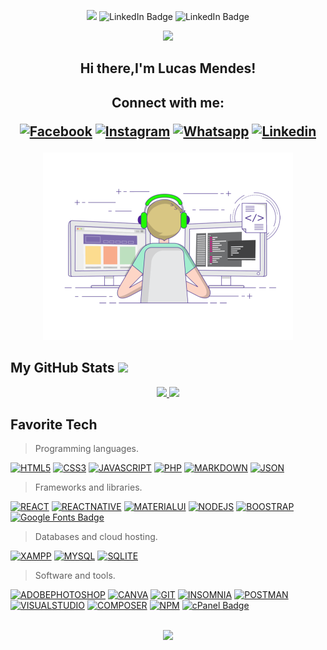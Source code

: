 <div id="badges"  align="center">
    
    
![](https://komarev.com/ghpvc/?username=lucasmendesql)
    <img  src="https://img.shields.io/github/followers/lucasmendesql?label=Follow" alt="LinkedIn Badge"/>
    <img src="https://img.shields.io/github/stars/lucasmendesql?affiliations=OWNER%2CCOLLABORATOR" alt="LinkedIn Badge"/>
    
  </div>


<p align="center">
  <img src="https://capsule-render.vercel.app/api?type=waving&color=gradient&height=90"/>
</p>

<h2 align="center">
 Hi there,I'm Lucas Mendes! 
</h2>

<h2 align="center">

  Connect with me:
  
[![Facebook](https://img.shields.io/badge/facebook-005FED.svg?style=for-the-badge&logo=facebook&logoColor=white)](https://www.facebook.com/profile.php?id=100009230947183)
[![Instagram](https://img.shields.io/badge/instagram-E4405F.svg?style=for-the-badge&logo=instagram&logoColor=white)](https://www.instagram.com/lucasmendesql/)
[![Whatsapp](https://img.shields.io/badge/-Whatsapp-4AC959?style=for-the-badge&logo=whatsapp&logoColor=white)](https://wa.me/5511983125076)
[![Linkedin](https://img.shields.io/badge/-Linkedin-0e76a8?style=for-the-badge&logo=Linkedin&logoColor=white)](https://www.linkedin.com/in/lucas-mendes-0107b61a8/)
</h2>

<div id="gif" align="center">
<img  alt="GIF" src="https://raw.githubusercontent.com/devSouvik/devSouvik/master/gif3.gif" width="400"/>
</div>

<h2>My GitHub Stats <img src="https://media.giphy.com/media/cmOBZdewjfLzV9NQiH/giphy.gif" width="48" /></h2>
<p align="center">
  <a href="https://github.com/lucasmendesql/github-readme-stats">
    <img
      height="150"
      src="https://github-readme-stats.vercel.app/api?username=lucasmendesql&count_private=true&show_icons=true&custom_title=lucasmendesql%20Github%20Status&hide=issues&theme=vision-friendly-dark"
    />
   </a>

  <a href="https://github.com/lucasmendesql/github-readme-stats">
    <img
      height="150"
      src="https://github-readme-stats.vercel.app/api/top-langs/?username=lucasmendesql&layout=compact&theme=vision-friendly-dark" />
  </a>  
</p>

<h2 align="left" id="macropower-tech">Favorite Tech</h2>

> Programming languages.

[![HTML5](https://img.shields.io/badge/HTML5-E34F26?style=for-the-badge&logo=html5&logoColor=white)](https://github.com/lucasmendesql)
[![CSS3](https://img.shields.io/badge/CSS3-1572B6?style=for-the-badge&logo=css3&logoColor=white)](https://github.com/lucasmendesql)
[![JAVASCRIPT](https://img.shields.io/badge/JavaScript-323330?style=for-the-badge&logo=javascript&logoColor=F7DF1E)](https://github.com/lucasmendesql)
[![PHP](https://img.shields.io/badge/PHP-777BB4?style=for-the-badge&logo=php&logoColor=white)](https://github.com/lucasmendesql)
[![MARKDOWN](https://img.shields.io/badge/Markdown-000000?style=for-the-badge&logo=markdown&logoColor=white)](https://github.com/lucasmendesql)
[![JSON](https://img.shields.io/badge/json-5E5C5C?style=for-the-badge&logo=json&logoColor=white)](https://github.com/lucasmendesql)

> Frameworks and libraries.

[![REACT](https://img.shields.io/badge/React-20232A?style=for-the-badge&logo=react&logoColor=61DAFB)](https://github.com/lucasmendesql)
[![REACTNATIVE](https://img.shields.io/badge/React_Native-20232A?style=for-the-badge&logo=react&logoColor=61DAFB)](https://github.com/lucasmendesql)
[![MATERIALUI](https://img.shields.io/badge/Material%20UI-007FFF?style=for-the-badge&logo=mui&logoColor=white)](https://github.com/lucasmendesql)
[![NODEJS](https://img.shields.io/badge/Node.js-339933?style=for-the-badge&logo=nodedotjs&logoColor=white)](https://github.com/lucasmendesql)
[![BOOSTRAP](https://img.shields.io/badge/Bootstrap-563D7C?style=for-the-badge&logo=bootstrap&logoColor=white)](https://github.com/lucasmendesql)
[![Google Fonts Badge](https://img.shields.io/badge/Google%20Fonts-4285F4?logo=googlefonts&logoColor=fff&style=for-the-badge)](https://github.com/lucasmendesql)
  
> Databases and cloud hosting.

[![XAMPP](https://img.shields.io/badge/Xampp-F37623?style=for-the-badge&logo=xampp&logoColor=white)](https://github.com/lucasmendesql)
[![MYSQL](https://img.shields.io/badge/MySQL-005C84?style=for-the-badge&logo=mysql&logoColor=white)](https://github.com/lucasmendesql)
[![SQLITE](https://img.shields.io/badge/SQLite-07405E?style=for-the-badge&logo=sqlite&logoColor=white)](https://github.com/lucasmendesql)

> Software and tools.

[![ADOBEPHOTOSHOP](https://img.shields.io/badge/Adobe%20Photoshop-31A8FF?style=for-the-badge&logo=Adobe%20Photoshop&logoColor=black)](https://github.com/lucasmendesql)
[![CANVA](https://img.shields.io/badge/Canva-%2300C4CC.svg?&style=for-the-badge&logo=Canva&logoColor=white)](https://github.com/lucasmendesql)
[![GIT](https://img.shields.io/badge/GIT-E44C30?style=for-the-badge&logo=git&logoColor=white)](https://github.com/lucasmendesql)
[![INSOMNIA](https://img.shields.io/badge/Insomnia-5849be?style=for-the-badge&logo=Insomnia&logoColor=white)](https://github.com/lucasmendesql)
[![POSTMAN](https://img.shields.io/badge/Postman-FF6C37?style=for-the-badge&logo=Postman&logoColor=white)](https://github.com/lucasmendesql)
[![VISUALSTUDIO](https://img.shields.io/badge/Visual_Studio-5C2D91?style=for-the-badge&logo=visual%20studio&logoColor=white)](https://github.com/lucasmendesql)
[![COMPOSER](https://img.shields.io/badge/Composer-885630?style=for-the-badge&logo=Composer&logoColor=white)](https://github.com/lucasmendesql)
[![NPM](https://img.shields.io/badge/npm-CB3837?style=for-the-badge&logo=npm&logoColor=white)](https://github.com/lucasmendesql)
[![cPanel Badge](https://img.shields.io/badge/cPanel-FF6C2C?logo=cpanel&logoColor=fff&style=for-the-badge)](https://github.com/lucasmendesql)

<br/>

<div id="header" align="center">
    <a href="yhttps://github.com/lucasmendesql/">
  <img src="https://developers.giphy.com/branch/master/static/api-512d36c09662682717108a38bbb5c57d.gif" width="480"/>
       </a>
</div>



















